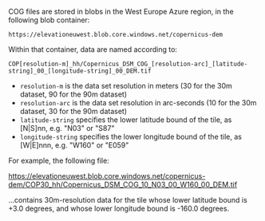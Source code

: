 COG files are stored in blobs in the West Europe Azure region, in the following blob container:

`https://elevationeuwest.blob.core.windows.net/copernicus-dem`

Within that container, data are named according to:

`COP[resolution-m]_hh/Copernicus_DSM_COG_[resolution-arc]_[latitude-string]_00_[longitude-string]_00_DEM.tif`

* `resolution-m` is the data set resolution in meters (30 for the 30m dataset, 90 for the 90m dataset)
* `resolution-arc` is the data set resolution in arc-seconds (10 for the 30m dataset, 30 for the 90m dataset)
* `latitude-string` specifies the lower latitude bound of the tile, as [N|S]nn, e.g. "N03" or "S87"
* `longitude-string` specifies the lower longitude bound of the tile, as [W|E]nnn, e.g. "W160" or "E059"

For example, the following file:

<https://elevationeuwest.blob.core.windows.net/copernicus-dem/COP30_hh/Copernicus_DSM_COG_10_N03_00_W160_00_DEM.tif>

...contains 30m-resolution data for the tile whose lower latitude bound is +3.0 degrees, and whose lower longitude bound is -160.0 degrees.